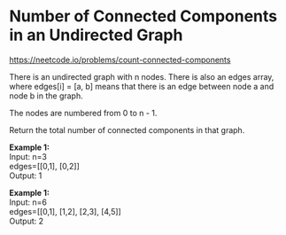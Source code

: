 # Number of Connected Components in an Undirected Graph
https://neetcode.io/problems/count-connected-components

There is an undirected graph with n nodes. There is also an edges array, where edges[i] = [a, b] means that there is an edge between node a and node b in the graph.

The nodes are numbered from 0 to n - 1.

Return the total number of connected components in that graph.

<b>Example 1:</b>\
Input: n=3\
edges=[[0,1], [0,2]]\
Output: 1

<b>Example 1:</b>\
Input: n=6\
edges=[[0,1], [1,2], [2,3], [4,5]]\
Output: 2